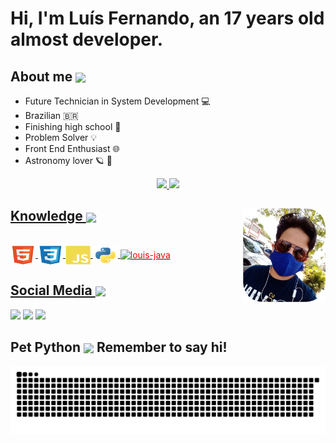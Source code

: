 # Hi, I'm Luís Fernando, an 17 years old almost developer.

## About me <img width="40px" align="center" src='https://d3qhp42p4neron.cloudfront.net/ARCHIVE/animated/3.0/GIF/512/rocket.gif?Expires=1652573182&amp;Signature=OqIO7aeFt05SvLC55M2x7XWGw5QK~lTmyKT-geAooSP19ojoJ92KE4qF2maNUdFA8wPNRadsPjbhkixQMcwpAvSBJa0n8IUkVJfb-sJD~OHoWtsZSwnvDfhBGCKQKBNCp7xJ~RD5urDMQc1I5fT6OHEYjwRgbeQiqZEXiNZEGwYfA-L381RHqvsKWsw8A4TLv~fhAM2juP4LJ-CDt8-e~VYlOoCpGWRETbwAQDuSx~vH~pT~6-Fvsbjjs7k7R6Bc0TvmrtAvTh8W8ahhwBpsxj8u13d6lqFTFRPl8br1w9YKCw6KL1Ggvvl4bxK2UChpky21GntpptGQKSfGP39rOQ__&amp;Key-Pair-Id=APKAIRGCVGOY7DOKYTJA'>
  - Future Technician in System Development 💻
  - Brazilian 🇧🇷
  - Finishing high school 📖
  - Problem Solver 💡
  - Front End Enthusiast 🌐
  - Astronomy lover 🪐 🔭

<div align="center">
  <a href="https://github.com/LuisFernandoCB">
  <img height="180em" src="https://github-readme-stats.vercel.app/api?username=LuisFernandoCB&show_icons=true&theme=blue-green&include_all_commits=true&count_private=true">
  <img height="180em" src="https://github-readme-stats.vercel.app/api/top-langs/?username=LuisFernandoCB&layout=compact&langs_count=7&theme=blue-green">
</div>
  
<img align="right" alt="Louis-pic" height="150" src="https://github.com/LuisFernandoCB/LuisFernandoCB/blob/main/perfilredon.png">
</div>

## Knowledge <img width="40px" align="center" src="https://cdn.joypixels.com/products/previews/O6D7BMG8R2DMMNC4LLZH/3118_NjRmGZRqNOQSl6AfTLia21kEaDbQgbsp.gif">

<div style="display: inline_block; color: red;"><br>
  <img align="center" alt="louis-HTML" height="30" width="40" src="https://raw.githubusercontent.com/devicons/devicon/master/icons/html5/html5-original.svg">
  <img align="center" alt="louis-CSS" height="30" width="40" src="https://raw.githubusercontent.com/devicons/devicon/master/icons/css3/css3-original.svg">
  <img align="center" alt="louis-Js" height="30" width="40" src="https://raw.githubusercontent.com/devicons/devicon/master/icons/javascript/javascript-plain.svg">
  <img align="center" alt="louis-Python" height="30" width="40" src="https://raw.githubusercontent.com/devicons/devicon/master/icons/python/python-original.svg">
  <img align="center" alt="louis-java" height="40" width="40" src="https://raw.githubusercontent.com/gist/LuisFernandoCB/b671ea8a0db895057d2d575d856cfa7d/raw/6a5425c6fb92c6c4744bfa566f7e0d94acf79533/java.svg">
</div>
  
## Social Media <img width="40px" align="center" src="https://cdn.joypixels.com/products/previews/O6D7BMG8R2DMMNC4LLZH/3103_XrKeYX3DRCF5WKgu2v13fbhTwkTxTdyG.gif">
  
<div> 
  <a href="https://www.instagram.com/luisfernandocb0820/" target="_blank"><img src="https://img.shields.io/badge/-Instagram-%23E4405F?style=for-the-badge&logo=instagram&logoColor=white" target="_blank"></a>
  <a href = "mailto:lfcb0820@gmail.com"><img src="https://img.shields.io/badge/Gmail-D14836?style=for-the-badge&logo=gmail&logoColor=white" target="_blank"></a>
  <a href="https://www.linkedin.com/in/luís-fernando-cavalcante-barbosa-276808225/" target="_blank"><img src="https://img.shields.io/badge/-LinkedIn-%230077B5?style=for-the-badge&logo=linkedin&logoColor=white" target="_blank"></a> 
 
## Pet Python <img width="40px" align="center" src="https://cdn.joypixels.com/products/previews/O6D7BMG8R2DMMNC4LLZH/3093_HjgESrckdGU7zYxTAYeXKeGd17abTuBS.gif"> Remember to say hi!  
  
  ![Snake animation](https://github.com/LuisFernandoCB/LuisFernandoCB/blob/output/github-contribution-grid-snake.svg)
 
</div>
